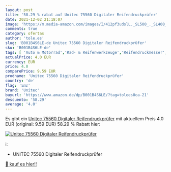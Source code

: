 ```yaml
---
layout: post
title: '58.29 % rabat auf Unitec 75560 Digitaler Reifendruckprüfer'
date: 2021-12-02 21:18:07
image: 'https://m.media-amazon.com/images/I/412pf3udslL._SL500_._SL400_.jpg'
comments: true
category: ofertas
author: 'tole.es'
slug: 'B001B4S6LE-de Unitec 75560 Digitaler Reifendruckprüfer'
sku: 'B001B4S6LE-de'
tags: [ 'Auto & Motorrad','Rad- & Reifenwerkzeuge','Reifendruckmesser','Werkzeuge','unitec', ]
actualPrice: 4.0 EUR
currency: EUR
price: 4.0
comparePrice: 9.59 EUR
prodname: 'Unitec 75560 Digitaler Reifendruckprüfer'
country: 'de'
flag: '🇩🇪'
brand: 'Unitec'
buyurl: 'https://www.amazon.de/dp/B001B4S6LE/?tag=tolees0ca-21'
descuento: '58.29'
average: '4.0'
---
```


Es gibt ein [Unitec 75560 Digitaler Reifendruckprüfer](https://www.amazon.de/dp/B001B4S6LE/?tag=tolees0ca-21) mit aktuellem Preis 4.0 EUR (original: 9.59 EUR) 58.29 % Rabatt hier:

[![Unitec 75560 Digitaler Reifendruckprüfer](https://m.media-amazon.com/images/I/412pf3udslL._SL500_._SL400_.jpg)](https://www.amazon.de/dp/B001B4S6LE/?tag=tolees0ca-21)

ℹ️:

- UNITEC 75560 Digitaler Reifendruckprüfer

[🛒 kauf es hier!!](https://www.amazon.de/dp/B001B4S6LE/?tag=tolees0ca-21)
